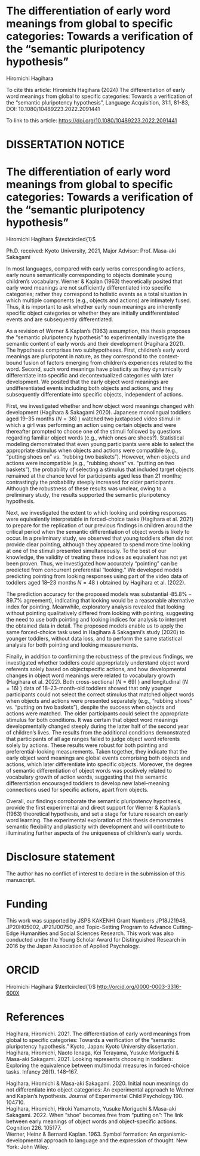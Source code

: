 # The differentiation of early word meanings from global to specific categories: Towards a verification of the “semantic pluripotency hypothesis”

Hiromichi Hagihara

To cite this article: Hiromichi Hagihara (2024) The differentiation of early word meanings from global to specific categories: Towards a verification of the “semantic pluripotency hypothesis”, Language Acquisition, 31:1, 81-83, DOI: 10.1080/10489223.2022.2091441

To link to this article: https://doi.org/10.1080/10489223.2022.2091441

# DISSERTATION NOTICE

# The differentiation of early word meanings from global to specific categories: Towards a verification of the “semantic pluripotency hypothesis”

Hiromichi Hagihara $\textcircled{1}$

Ph.D. received: Kyoto University, 2021, Major Advisor: Prof. Masa-aki Sakagami

In most languages, compared with early verbs corresponding to actions, early nouns semantically corresponding to objects dominate young children’s vocabulary. Werner & Kaplan (1963) theoretically posited that early word meanings are not sufficiently differentiated into specific categories; rather they correspond to holistic events as a total situation in which multiple components (e.g., objects and actions) are intimately fused. Thus, it is important to ask whether early noun meanings are inherently specific object categories or whether they are initially undifferentiated events and are subsequently differentiated.

As a revision of Werner & Kaplan’s (1963) assumption, this thesis proposes the “semantic pluripotency hypothesis” to experimentally investigate the semantic content of early words and their development (Hagihara 2021). The hypothesis comprises two subhypotheses. First, children’s early word meanings are pluripotent in nature, as they correspond to the context-bound fusion of factors emerging from children’s experiences related to the word. Second, such word meanings have plasticity as they dynamically differentiate into specific and decontextualized categories with later development. We posited that the early object word meanings are undifferentiated events including both objects and actions, and they subsequently differentiate into specific objects, independent of actions.

First, we investigated whether and how object word meanings changed with development (Hagihara & Sakagami 2020). Japanese monolingual toddlers aged 19–35 months $\left( N = 3 6 \right)$ ) watched two juxtaposed video stimuli in which a girl was performing an action using certain objects and were thereafter prompted to choose one of the stimuli followed by questions regarding familiar object words (e.g., which ones are shoes?). Statistical modeling demonstrated that even young participants were able to select the appropriate stimulus when objects and actions were compatible (e.g., “putting shoes on” vs. “rubbing two baskets”). However, when objects and actions were incompatible (e.g., “rubbing shoes” vs. “putting on two baskets”), the probability of selecting a stimulus that included target objects remained at the chance level for participants aged less than 21 months; contrastingly the probability steeply increased for older participants. Although the robustness of these results was unclear, owing to a preliminary study, the results supported the semantic pluripotency hypothesis.

Next, we investigated the extent to which looking and pointing responses were equivalently interpretable in forced-choice tasks (Hagihara et al. 2021) to prepare for the replication of our previous findings in children around the critical period when the semantic differentiation of object words is likely to occur. In a preliminary study, we observed that young toddlers often did not provide clear pointing, although they appeared to spend more time looking at one of the stimuli presented simultaneously. To the best of our knowledge, the validity of treating these indices as equivalent has not yet been proven. Thus, we investigated how accurately “pointing” can be predicted from concurrent preferential “looking.” We developed models predicting pointing from looking responses using part of the video data of toddlers aged 18–23 months $N = 4 8$ ) obtained by Hagihara et al. (2022).

The prediction accuracy for the proposed models was substantial $\cdot 8 5 . 8 \% - 8 9 . 7 \%$ agreement), indicating that looking would be a reasonable alternative index for pointing. Meanwhile, exploratory analysis revealed that looking without pointing qualitatively differed from looking with pointing, suggesting the need to use both pointing and looking indices for analysis to interpret the obtained data in detail. The proposed models enable us to apply the same forced-choice task used in Hagihara & Sakagami’s study (2020) to younger toddlers, without data loss, and to perform the same statistical analysis for both pointing and looking measurements.

Finally, in addition to confirming the robustness of the previous findings, we investigated whether toddlers could appropriately understand object word referents solely based on objectspecific actions, and how developmental changes in object word meanings were related to vocabulary growth (Hagihara et al. 2022). Both cross-sectional $\left( N = 6 9 \right)$ ) and longitudinal $( N = 1 6 )$ ) data of 18–23-month-old toddlers showed that only younger participants could not select the correct stimulus that matched object words when objects and actions were presented separately (e.g., “rubbing shoes” vs. “putting on two baskets”), despite the success when objects and actions were matched. The older participants could select the appropriate stimulus for both conditions. It was certain that object word meanings developmentally changed steeply during the latter half of the second year of children’s lives. The results from the additional conditions demonstrated that participants of all age ranges failed to judge object word referents solely by actions. These results were robust for both pointing and preferential-looking measurements. Taken together, they indicate that the early object word meanings are global events comprising both objects and actions, which later differentiate into specific objects. Moreover, the degree of semantic differentiation of object words was positively related to vocabulary growth of action words, suggesting that this semantic differentiation encouraged toddlers to develop new label–meaning connections used for specific actions, apart from objects.

Overall, our findings corroborate the semantic pluripotency hypothesis, provide the first experimental and direct support for Werner & Kaplan’s (1963) theoretical hypothesis, and set a stage for future research on early word learning. The experimental exploration of this thesis demonstrates semantic flexibility and plasticity with development and will contribute to illuminating further aspects of the uniqueness of children’s early words.

# Disclosure statement

The author has no conflict of interest to declare in the submission of this manuscript.

# Funding

This work was supported by JSPS KAKENHI Grant Numbers JP18J21948, JP20H05002, JP21J00750, and Topic-Setting Program to Advance Cutting-Edge Humanities and Social Sciences Research. This work was also conducted under the Young Scholar Award for Distinguished Research in 2016 by the Japan Association of Applied Psychology.

# ORCID

Hiromichi Hagihara $\textcircled{1}$ http://orcid.org/0000-0003-3316-600X

# References

Hagihara, Hiromichi. 2021. The differentiation of early word meanings from global to specific categories: Towards a verification of the “semantic pluripotency hypothesis.” Kyoto, Japan: Kyoto University dissertation. Hagihara, Hiromichi, Naoto Ienaga, Kei Terayama, Yusuke Moriguchi & Masa-aki Sakagami. 2021. Looking represents choosing in toddlers: Exploring the equivalence between multimodal measures in forced-choice tasks. Infancy 26(1). 148–167.

Hagihara, Hiromichi & Masa-aki Sakagami. 2020. Initial noun meanings do not differentiate into object categories: An experimental approach to Werner and Kaplan’s hypothesis. Journal of Experimental Child Psychology 190. 104710.   
Hagihara, Hiromichi, Hiroki Yamamoto, Yusuke Moriguchi & Masa-aki Sakagami. 2022. When “shoe” becomes free from “putting on”: The link between early meanings of object words and object-specific actions. Cognition 226. 105177.   
Werner, Heinz & Bernard Kaplan. 1963. Symbol formation: An organismic-developmental approach to language and the expression of thought. New York: John Wiley.